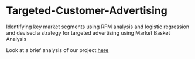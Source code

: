 # Targeted-Customer-Advertising
Identifying key market segments using RFM analysis and logistic regression and devised a strategy for targeted  advertising using Market Basket Analysis

Look at a brief analysis of our project [here](https://github.com/MihirD97/Targeted-Customer-Advertising/blob/main/Marketing%20%20presentation.pdf)
